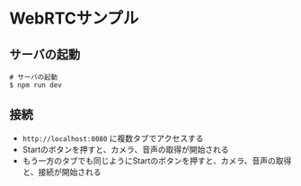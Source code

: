 # WebRTCサンプル

## サーバの起動

```
# サーバの起動
$ npm run dev
```

## 接続

* `http://localhost:8080` に複数タブでアクセスする
* Startのボタンを押すと、カメラ、音声の取得が開始される
* もう一方のタブでも同じようにStartのボタンを押すと、カメラ、音声の取得と、接続が開始される
